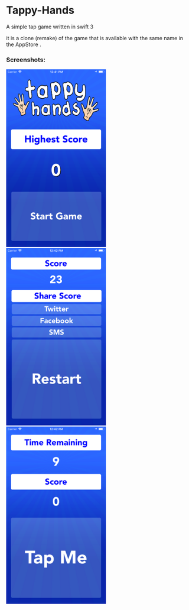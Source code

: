 # Tappy-Hands
A simple tap game written in swift 3

it is a clone (remake) of the game that is available with the same name in the AppStore .

### Screenshots:

<img src="Screenshots/1.png" width="270"/> <img src="Screenshots/2.png" width="270"/> <img src="Screenshots/3.png" width="270"/>
